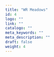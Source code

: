 ```yaml
---
title: "WR Meadows"
id: 4
logo: ""
link: ""
catalogo: ""
meta_keywords: ""
meta_description: ""
draft: false
weight: 4
---
```

